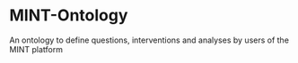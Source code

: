 # MINT-Ontology
An ontology to define questions, interventions and analyses by users of the MINT platform
